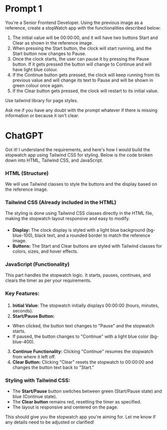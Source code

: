 # Prompt 1

You're a Senior Frontend Developer. Using the previous image as a reference, create a stopWatch app with the functionalities described below:

1. The initial value will be 00:00:00, and it will have two buttons Start and Clear as shown in the reference image.
2. When pressing the Start button, the clock will start running, and the Start button now changes to Pause.
3. Once the clock starts, the user can pause it by pressing the Pause button. If it gets pressed the button will change to Continue and will have light blue colour.
3. If the Continue button gets pressed,  the clock will keep running from its previous value and will change its text to Pause and will be shown in green colour once again.
4. If the Clear button gets pressed, the clock will restart to its initial value.

Use tailwind library for page styles.

Ask me if you have any doubt with the prompt whatever if there is missing information or because it isn't clear.

# ChatGPT

Got it! I understand the requirements, and here's how I would build the stopwatch app using Tailwind CSS for styling. Below is the code broken down into HTML, Tailwind CSS, and JavaScript.

### HTML (Structure)
We will use Tailwind classes to style the buttons and the display based on the reference image.

### Tailwind CSS (Already included in the HTML)
The styling is done using Tailwind CSS classes directly in the HTML file, making the stopwatch layout responsive and easy to modify.

####
- **Display:** The clock display is styled with a light blue background (bg-blue-100), black text, and a rounded border to match the reference image.
- **Buttons:** The Start and Clear buttons are styled with Tailwind classes for colors, sizes, and hover effects.

### JavaScript (Functionality)
This part handles the stopwatch logic. It starts, pauses, continues, and clears the timer as per your requirements.

### Key Features:
####
1. **Initial Value:** The stopwatch initially displays 00:00:00 (hours, minutes, seconds).
2. **Start/Pause Button:**
- When clicked, the button text changes to "Pause" and the stopwatch starts.
- If paused, the button changes to "Continue" with a light blue color (bg-blue-400).
3. **Continue Functionality:** Clicking "Continue" resumes the stopwatch from where it left off.
4. **Clear Button:** Clicking "Clear" resets the stopwatch to 00:00:00 and changes the button text back to "Start."

### Styling with Tailwind CSS:
- The **Start/Pause** button switches between green (Start/Pause state) and blue (Continue state).
- The **Clear button** remains red, resetting the timer as specified.
- The layout is responsive and centered on the page.

This should give you the stopwatch app you're aiming for. Let me know if any details need to be adjusted or clarified!
